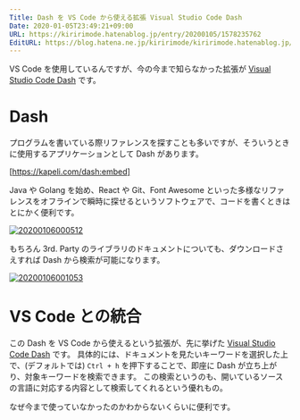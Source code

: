 ```yaml
---
Title: Dash を VS Code から使える拡張 Visual Studio Code Dash
Date: 2020-01-05T23:49:21+09:00
URL: https://kiririmode.hatenablog.jp/entry/20200105/1578235762
EditURL: https://blog.hatena.ne.jp/kiririmode/kiririmode.hatenablog.jp/atom/entry/26006613493773488
---
```


VS Code を使用しているんですが、今の今まで知らなかった拡張が [Visual Studio Code Dash](https://marketplace.visualstudio.com/items?itemName=deerawan.vscode-dash) です。

# Dash

プログラムを書いている際リファレンスを探すことも多いですが、そういうときに使用するアプリケーションとして Dash があります。

[https://kapeli.com/dash:embed]

Java や Golang を始め、React や Git、Font Awesome といった多様なリファレンスをオフラインで瞬時に探せるというソフトウェアで、コードを書くときはとにかく便利です。

<a href="http://f.hatena.ne.jp/kiririmode/20200106000512"><img src="https://cdn-ak.f.st-hatena.com/images/fotolife/k/kiririmode/20200106/20200106000512.png" alt="20200106000512"></a>

もちろん 3rd. Party のライブラリのドキュメントについても、ダウンロードさえすれば Dash から検索が可能になります。

<a href="http://f.hatena.ne.jp/kiririmode/20200106001053"><img src="https://cdn-ak.f.st-hatena.com/images/fotolife/k/kiririmode/20200106/20200106001053.png" alt="20200106001053"></a>

# VS Code との統合

この Dash を VS Code から使えるという拡張が、先に挙げた [Visual Studio Code Dash](https://marketplace.visualstudio.com/items?itemName=deerawan.vscode-dash) です。
具体的には、ドキュメントを見たいキーワードを選択した上で、(デフォルトでは) `Ctrl + h` を押下することで、即座に Dash が立ち上がり、対象キーワードを検索できます。
この検索というのも、開いているソースの言語に対応する内容として検索してくれるという優れもの。

なぜ今まで使っていなかったのかわからないくらいに便利です。
